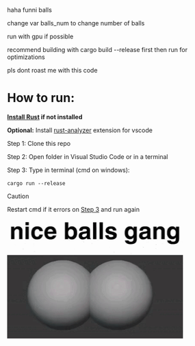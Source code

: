 haha funni balls 

change var balls_num to change number of balls

run with gpu if possible

recommend building with cargo build --release first then run for optimizations

pls dont roast me with this code


# How to run:

**[Install Rust](https://www.rust-lang.org/tools/install) if not installed**

**Optional:** Install [rust-analyzer](https://marketplace.visualstudio.com/items?itemName=rust-lang.rust-analyzer) extension for vscode 

Step 1: Clone this repo 

Step 2: Open folder in Visual Studio Code or in a terminal 

Step 3: Type in terminal (cmd on windows):
```
cargo run --release
```

> [!CAUTION]
> Restart cmd if it errors on [Step 3](#how-to-run) and run again

![balls slapping intensifies](/etc/ballsslaplowres.gif)

